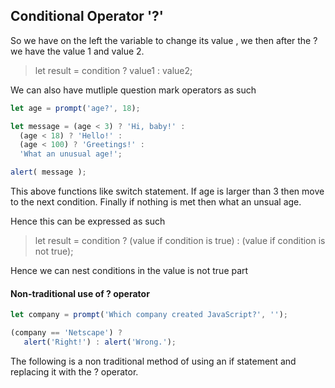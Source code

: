 ## Conditional Operator '?'

So we have on the left the variable to change its value , we then after 
the ? we have the value 1 and value 2.

> let result = condition ? value1 : value2;

We can also have mutliple question mark operators as such

```js
let age = prompt('age?', 18);

let message = (age < 3) ? 'Hi, baby!' :
  (age < 18) ? 'Hello!' :
  (age < 100) ? 'Greetings!' :
  'What an unusual age!';

alert( message );
```

This above functions like switch statement. If age is larger than 3 
then move to the next condition. Finally if nothing is met then what an 
unsual age.

Hence this can be expressed as such

> let result = condition ? (value if condition is true) : (value if condition is not true);

Hence we can nest conditions in the value is not true part 

#### Non-traditional use of ? operator

```js
let company = prompt('Which company created JavaScript?', '');

(company == 'Netscape') ?
   alert('Right!') : alert('Wrong.');
```

The following is a non traditional method of using an if statement and 
replacing it with the ? operator.
